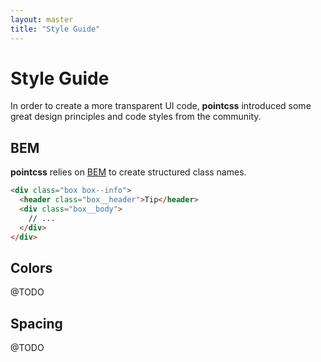 ```yaml
---
layout: master
title: "Style Guide"
---
```


# Style Guide
In order to create a more transparent UI code, **pointcss** introduced some great design principles and code styles from the community.

## BEM
**pointcss** relies on [BEM](http://getbem.com/) to create structured class names.

```html
<div class="box box--info">
  <header class="box__header">Tip</header>
  <div class="box__body">
    // ...
  </div>
</div>
```

## Colors

@TODO

## Spacing

@TODO
